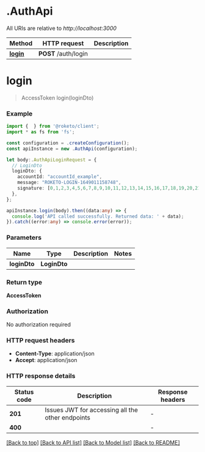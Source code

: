 # .AuthApi

All URIs are relative to *http://localhost:3000*

Method | HTTP request | Description
------------- | ------------- | -------------
[**login**](AuthApi.md#login) | **POST** /auth/login | 


# **login**
> AccessToken login(loginDto)


### Example


```typescript
import {  } from '@roketo/client';
import * as fs from 'fs';

const configuration = .createConfiguration();
const apiInstance = new .AuthApi(configuration);

let body:.AuthApiLoginRequest = {
  // LoginDto
  loginDto: {
    accountId: "accountId_example",
    message: "ROKETO-LOGIN-1649011158748",
    signature: [0,1,2,3,4,5,6,7,8,9,10,11,12,13,14,15,16,17,18,19,20,21,22,23,24,25,26,27,28,29,30,31,32,33,34,35,36,37,38,39,40,41,42,43,44,45,46,47,48,49,50,51,52,53,54,55,56,57,58,59,60,61,62,63],
  },
};

apiInstance.login(body).then((data:any) => {
  console.log('API called successfully. Returned data: ' + data);
}).catch((error:any) => console.error(error));
```


### Parameters

Name | Type | Description  | Notes
------------- | ------------- | ------------- | -------------
 **loginDto** | **LoginDto**|  |


### Return type

**AccessToken**

### Authorization

No authorization required

### HTTP request headers

 - **Content-Type**: application/json
 - **Accept**: application/json


### HTTP response details
| Status code | Description | Response headers |
|-------------|-------------|------------------|
**201** | Issues JWT for accessing all the other endpoints |  -  |
**400** |  |  -  |

[[Back to top]](#) [[Back to API list]](README.md#documentation-for-api-endpoints) [[Back to Model list]](README.md#documentation-for-models) [[Back to README]](README.md)


